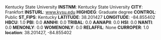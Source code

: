 
Kentucky State University
**INSTNM**: Kentucky State University 
**CITY**: Frankfort 
**INSTURL**: www.kysu.edu 
**HIGHDEG**: Graduate degree 
**CONTROL**: Public 
**ST_FIPS**: Kentucky 
**LATITUDE**: 38.201427 
**LONGITUDE**: -84.855402 
**HBCU**: 1.0 
**PBI**: 0.0 
**ANNHI**: 0.0 
**TRIBAL**: 0.0 
**AANAPII**: 0.0 
**HSI**: 0.0 
**NANTI**: 0.0 
**MENONLY**: 0.0 
**WOMENONLY**: 0.0 
**RELAFFIL**: None 
**CURROPER**: 1.0 
**location**: 38.201427, -84.855402 